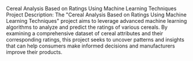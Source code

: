 Cereal Analysis Based on Ratings Using Machine Learning Techniques
Project Description:
The "Cereal Analysis Based on Ratings Using Machine Learning Techniques" project aims to leverage advanced machine learning algorithms to analyze and predict the ratings of various cereals. By examining a comprehensive dataset of cereal attributes and their corresponding ratings, this project seeks to uncover patterns and insights that can help consumers make informed decisions and manufacturers improve their products.
